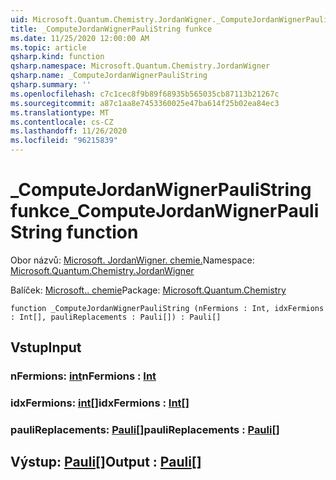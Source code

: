 ```yaml
---
uid: Microsoft.Quantum.Chemistry.JordanWigner._ComputeJordanWignerPauliString
title: _ComputeJordanWignerPauliString funkce
ms.date: 11/25/2020 12:00:00 AM
ms.topic: article
qsharp.kind: function
qsharp.namespace: Microsoft.Quantum.Chemistry.JordanWigner
qsharp.name: _ComputeJordanWignerPauliString
qsharp.summary: ''
ms.openlocfilehash: c7c1cec8f9b89f68935b565035cb87113b21267c
ms.sourcegitcommit: a87c1aa8e7453360025e47ba614f25b02ea84ec3
ms.translationtype: MT
ms.contentlocale: cs-CZ
ms.lasthandoff: 11/26/2020
ms.locfileid: "96215839"
---
```

# <a name="_computejordanwignerpaulistring-function"></a><span data-ttu-id="c3d08-102">_ComputeJordanWignerPauliString funkce</span><span class="sxs-lookup"><span data-stu-id="c3d08-102">_ComputeJordanWignerPauliString function</span></span>

<span data-ttu-id="c3d08-103">Obor názvů: [Microsoft. JordanWigner. chemie.](xref:Microsoft.Quantum.Chemistry.JordanWigner)</span><span class="sxs-lookup"><span data-stu-id="c3d08-103">Namespace: [Microsoft.Quantum.Chemistry.JordanWigner](xref:Microsoft.Quantum.Chemistry.JordanWigner)</span></span>

<span data-ttu-id="c3d08-104">Balíček: [Microsoft.. chemie](https://nuget.org/packages/Microsoft.Quantum.Chemistry)</span><span class="sxs-lookup"><span data-stu-id="c3d08-104">Package: [Microsoft.Quantum.Chemistry](https://nuget.org/packages/Microsoft.Quantum.Chemistry)</span></span>




```qsharp
function _ComputeJordanWignerPauliString (nFermions : Int, idxFermions : Int[], pauliReplacements : Pauli[]) : Pauli[]
```


## <a name="input"></a><span data-ttu-id="c3d08-105">Vstup</span><span class="sxs-lookup"><span data-stu-id="c3d08-105">Input</span></span>

### <a name="nfermions--int"></a><span data-ttu-id="c3d08-106">nFermions: [int](xref:microsoft.quantum.lang-ref.int)</span><span class="sxs-lookup"><span data-stu-id="c3d08-106">nFermions : [Int](xref:microsoft.quantum.lang-ref.int)</span></span>




### <a name="idxfermions--int"></a><span data-ttu-id="c3d08-107">idxFermions: [int](xref:microsoft.quantum.lang-ref.int)[]</span><span class="sxs-lookup"><span data-stu-id="c3d08-107">idxFermions : [Int](xref:microsoft.quantum.lang-ref.int)[]</span></span>




### <a name="paulireplacements--pauli"></a><span data-ttu-id="c3d08-108">pauliReplacements: [Pauli](xref:microsoft.quantum.lang-ref.pauli)[]</span><span class="sxs-lookup"><span data-stu-id="c3d08-108">pauliReplacements : [Pauli](xref:microsoft.quantum.lang-ref.pauli)[]</span></span>





## <a name="output--pauli"></a><span data-ttu-id="c3d08-109">Výstup: [Pauli](xref:microsoft.quantum.lang-ref.pauli)[]</span><span class="sxs-lookup"><span data-stu-id="c3d08-109">Output : [Pauli](xref:microsoft.quantum.lang-ref.pauli)[]</span></span>

